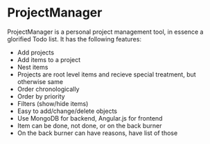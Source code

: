 ProjectManager
==============

ProjectManager is a personal project management tool, in essence a glorified Todo list. It has the following features:
<ul>
	<li>Add projects</li>
	<li>Add items to a project</li>
	<li>Nest items</li>
	<li>Projects are root level items and recieve special treatment, but otherwise same</li>
	<li>Order chronologically</li>
	<li>Order by priority</li>
	<li>Filters (show/hide items)</li>
	<li>Easy to add/change/delete objects</li>
	<li>Use MongoDB for backend, Angular.js for frontend</li>
	<li>Item can be done, not done, or on the back burner</li>
	<li>On the back burner can have reasons, have list of those</li>
</ul>
